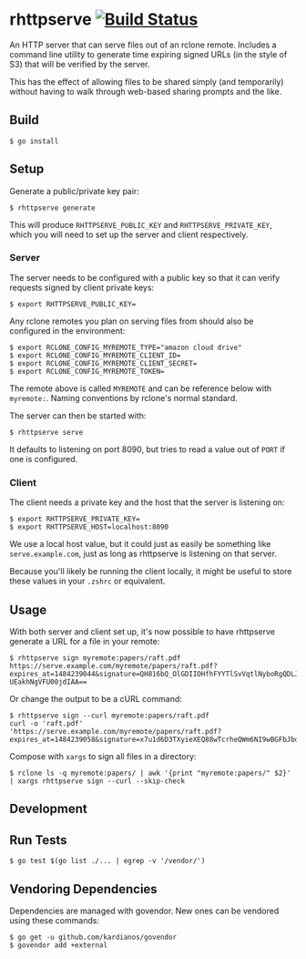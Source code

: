 # rhttpserve [![Build Status](https://travis-ci.org/brandur/rhttpserve.svg?branch=master)](https://travis-ci.org/brandur/rhttpserve)

An HTTP server that can serve files out of an rclone
remote. Includes a command line utility to generate time
expiring signed URLs (in the style of S3) that will be
verified by the server.

This has the effect of allowing files to be shared simply
(and temporarily) without having to walk through web-based
sharing prompts and the like.

## Build

    $ go install

## Setup

Generate a public/private key pair:

    $ rhttpserve generate

This will produce `RHTTPSERVE_PUBLIC_KEY` and
`RHTTPSERVE_PRIVATE_KEY`, which you will need to set up the
server and client respectively.

### Server

The server needs to be configured with a public key so that
it can verify requests signed by client private keys:

    $ export RHTTPSERVE_PUBLIC_KEY=

Any rclone remotes you plan on serving files from should
also be configured in the environment:

    $ export RCLONE_CONFIG_MYREMOTE_TYPE="amazon cloud drive"
    $ export RCLONE_CONFIG_MYREMOTE_CLIENT_ID=
    $ export RCLONE_CONFIG_MYREMOTE_CLIENT_SECRET=
    $ export RCLONE_CONFIG_MYREMOTE_TOKEN=

The remote above is called `MYREMOTE` and can be reference
below with `myremote:`. Naming conventions by rclone's
normal standard.

The server can then be started with:

    $ rhttpserve serve

It defaults to listening on port 8090, but tries to read a
value out of `PORT` if one is configured.

### Client

The client needs a private key and the host that the server
is listening on:

    $ export RHTTPSERVE_PRIVATE_KEY=
    $ export RHTTPSERVE_HOST=localhost:8090

We use a local host value, but it could just as easily be
something like `serve.example.com`, just as long as
rhttpserve is listening on that server.

Because you'll likely be running the client locally, it
might be useful to store these values in your `.zshrc` or
equivalent.

## Usage

With both server and client set up, it's now possible to
have rhttpserve generate a URL for a file in your remote:

    $ rhttpserve sign myremote:papers/raft.pdf
    https://serve.example.com/myremote/papers/raft.pdf?expires_at=1484239044&signature=QH816bQ_OlGDIIOHfhFYYTlSvVqtlNyboRgQDLJLp1R6wEU4tivChyPXIOOKETH_kvWN-UEakhNgVFU00jdIAA==

Or change the output to be a cURL command:

    $ rhttpserve sign --curl myremote:papers/raft.pdf
    curl -o 'raft.pdf' 'https://serve.example.com/myremote/papers/raft.pdf?expires_at=1484239058&signature=x7u1d6D3TXyieXEQ88wTcrheQWm6NI9wBGFbJbqjliq6YiRO38OSeB777xFUZ46tNlnnTCaYpoxNWRYNVIl1BA=='

Compose with `xargs` to sign all files in a directory:

    $ rclone ls -q myremote:papers/ | awk '{print "myremote:papers/" $2}' | xargs rhttpserve sign --curl --skip-check

## Development

## Run Tests

    $ go test $(go list ./... | egrep -v '/vendor/')

## Vendoring Dependencies

Dependencies are managed with govendor. New ones can be vendored using these
commands:

    $ go get -u github.com/kardianos/govendor
    $ govendor add +external
